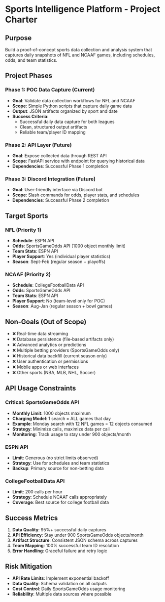 # Sports Intelligence Platform - Project Charter

## Purpose
Build a proof-of-concept sports data collection and analysis system that captures daily snapshots of NFL and NCAAF games, including schedules, odds, and team statistics.

## Project Phases

### Phase 1: POC Data Capture (Current)
- **Goal**: Validate data collection workflows for NFL and NCAAF
- **Scope**: Simple Python scripts that capture daily game data
- **Output**: JSON artifacts organized by sport and date
- **Success Criteria**:
  - Successful daily data capture for both leagues
  - Clean, structured output artifacts
  - Reliable team/player ID mapping

### Phase 2: API Layer (Future)
- **Goal**: Expose collected data through REST API
- **Scope**: FastAPI service with endpoint for querying historical data
- **Dependencies**: Successful Phase 1 completion

### Phase 3: Discord Integration (Future)
- **Goal**: User-friendly interface via Discord bot
- **Scope**: Slash commands for odds, player stats, and schedules
- **Dependencies**: Successful Phase 2 completion

## Target Sports

### NFL (Priority 1)
- **Schedule**: ESPN API
- **Odds**: SportsGameOdds API (1000 object monthly limit)
- **Team Stats**: ESPN API
- **Player Support**: Yes (individual player statistics)
- **Season**: Sept-Feb (regular season + playoffs)

### NCAAF (Priority 2)
- **Schedule**: CollegeFootballData API
- **Odds**: SportsGameOdds API
- **Team Stats**: ESPN API
- **Player Support**: No (team-level only for POC)
- **Season**: Aug-Jan (regular season + bowl games)

## Non-Goals (Out of Scope)
- ❌ Real-time data streaming
- ❌ Database persistence (file-based artifacts only)
- ❌ Advanced analytics or predictions
- ❌ Multiple betting providers (SportsGameOdds only)
- ❌ Historical data backfill (current season only)
- ❌ User authentication or permissions
- ❌ Mobile apps or web interfaces
- ❌ Other sports (NBA, MLB, NHL, Soccer)

## API Usage Constraints

### Critical: SportsGameOdds API
- **Monthly Limit**: 1000 objects maximum
- **Charging Model**: 1 search = ALL games that day
- **Example**: Monday search with 12 NFL games = 12 objects consumed
- **Strategy**: Minimize calls, maximize data per call
- **Monitoring**: Track usage to stay under 900 objects/month

### ESPN API
- **Limit**: Generous (no strict limits observed)
- **Strategy**: Use for schedules and team statistics
- **Backup**: Primary source for non-betting data

### CollegeFootballData API
- **Limit**: 200 calls per hour
- **Strategy**: Schedule NCAAF calls appropriately
- **Coverage**: Best source for college football data

## Success Metrics
1. **Data Quality**: 95%+ successful daily captures
2. **API Efficiency**: Stay under 900 SportsGameOdds objects/month
3. **Artifact Structure**: Consistent JSON schema across captures
4. **Team Mapping**: 100% successful team ID resolution
5. **Error Handling**: Graceful failure and retry logic

## Risk Mitigation
- **API Rate Limits**: Implement exponential backoff
- **Data Quality**: Schema validation on all outputs
- **Cost Control**: Daily SportsGameOdds usage monitoring
- **Reliability**: Multiple data sources where possible